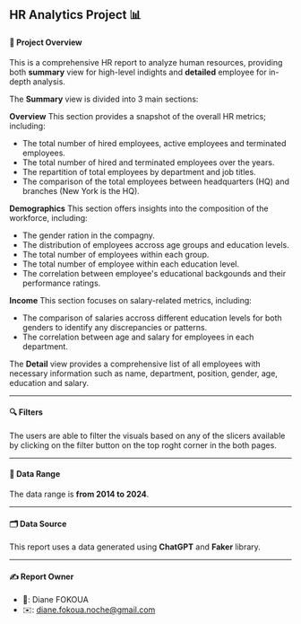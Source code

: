 **HR Analytics** Project 📊
---
#### 📖 Project Overview 
This is a comprehensive HR report to analyze human resources, providing both **summary** view for high-level indights and **detailed** employee for in-depth analysis.

The **Summary** view is divided into 3 main sections:

**Overview**
This section provides a snapshot of the overall HR metrics; including:
- The total number of hired employees, active employees and terminated employees.
- The total number of hired and terminated employees over the years.
- The repartition of total employees by department and job titles.
- The comparison of the total employees between headquarters (HQ) and branches (New York is the HQ).

**Demographics**
This section offers insights into the composition of the workforce, including:
- The gender ration in the compagny.
- The distribution of employees accross age groups and education levels.
- The total number of employees within each group.
- The total number of employee within each education level.
- The correlation between employee's educational backgounds and their performance ratings.

**Income**
This section focuses on salary-related metrics, including:
- The comparison of salaries accross different education levels for both genders to identify any discrepancies or patterns.
- The correlation between age and salary for employees in each department.

The **Detail** view provides a comprehensive list of all employees with necessary information such as name, department, position, gender, age, education and salary.

---
#### 🔍 Filters
The users are able to filter the visuals based on any of the slicers available by clicking on the filter button on the top roght corner in the both pages.

---
#### 🧮 Data Range
The data range is **from 2014 to 2024**.

---
#### 🗂️ Data Source
This report uses a data generated using **ChatGPT** and **Faker** library.

---
#### ✍️ Report Owner ###
- 👤: Diane FOKOUA
- ✉️: diane.fokoua.noche@gmail.com